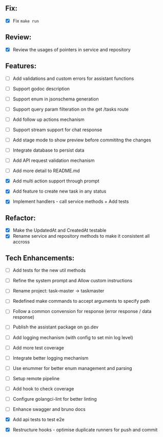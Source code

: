 ## Fix:

- [x] Fix `make run`

## Review:

- [x] Review the usages of pointers in service and repository

## Features:

- [ ] Add validations and custom errors for assistant functions
- [ ] Support godoc description
- [ ] Support enum in jsonschema generation

- [ ] Support query param filteration on the get /tasks route
- [ ] Add follow up actions mechanism
- [ ] Support stream support for chat response
- [ ] Add stage mode to show preview before commititng the changes
- [ ] Integrate database to persist data
- [ ] Add API request validation mechanism
- [ ] Add more detail to README.md

- [x] Add multi action support through prompt
- [x] Add feature to create new task in any status
- [x] Implement handlers - call service methods + Add tests

## Refactor:

- [x] Make the UpdatedAt and CreatedAt testable
- [x] Rename service and repository methods to make it consistent all accross

## Tech Enhancements:

- [ ] Add tests for the new util methods
- [ ] Refine the system prompt and Allow custom instructions
- [ ] Rename project: task-master -> taskmaster
- [ ] Redefined make commands to accept arguments to specify path
- [ ] Follow a common convension for response (error response / data response)
- [ ] Publish the assistant package on go.dev
- [ ] Add logging mechanism (with config to set min log level)
- [ ] Add more test coverage
- [ ] Integrate better logging mechanism
- [ ] Use enummer for better enum management and parsing

- [ ] Setup remote pipeline
- [ ] Add hook to check coverage
- [ ] Configure golangci-lint for better linting

- [ ] Enhance swagger and bruno docs

- [x] Add api tests to test e2e
- [x] Restructure hooks - optimise duplicate runners for push and commit
